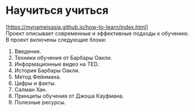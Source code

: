 # Научиться учиться  
[https://mynameisasia.github.io/how-to-learn/index.html]  
Проект описывает современные и эффективные подходы к обучению.   
В проект включены следующие блоки: 
1. Введение. 
2. Техники обучения от Барбары Оакли. 
3. Информационные видео на TED.
4. История Барбары Оакли.
5. Метод Фейнмана.
6. Цифры и факты. 
7. Салман Хан.
8. Принципы обучения от Джоша Кауфмана.
9. Полезные ресурсы.  